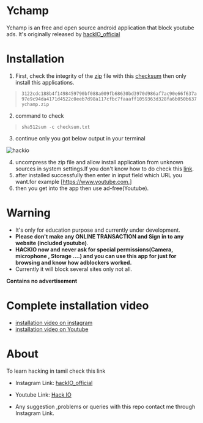 # Ychamp
  Ychamp is an free and open source android application that block youtube ads.
  It's originally released by [hackIO_official](https://www.instagram.com/hackio_official/)
  
  
# Installation
  1. First, check the integrity of the [zip](https://github.com/hackio-official/ychamp/blob/master/ychamp.zip) file with this [checksum](https://github.com/hackio-official/ychamp/blob/master/checksum.txt) then only install this applications.
  
> `3122cdc188b4f1498459790bf088a009fb68630bd3970d986af7ac90e66f637a97e9c94da4171d4522c0eeb7d98a117cfbc7faaaff1059363d328fa6b050b637  ychamp.zip`
  2. command to check 
 > `sha512sum -c checksum.txt`
 3. continue only you got below output in your terminal
 
 ![hackio](https://user-images.githubusercontent.com/73073702/199987405-e63ebb23-7f6f-4ef0-ad2a-caf8fd36314d.png)

  4. uncompress the zip file and allow install application from unknown sources in system settings.If you don't know how to do
   check this [link](https://www.kaspersky.co.in/blog/unknown-apps-android/23264/).
  5. after installed successfully then enter in input field which URL you want.for example [https://www.youtube.com.]
  6. then you get into the app then use ad-free(Youtube).
    

  

# Warning
  - It's only for education purpose and currently under development.
  - **Please don't make any ONLINE TRANSACTION and Sign in to any website (included youtube)**.
  - **HACKIO now and never ask for special permissions(Camera, microphone , Storage ....) and you can use this app for just for browsing and know how adblockers worked.**
  - Currently it will block several sites only not all.


**Contains no advertisement**

# Complete installation video 
 - [installation video on instagram](https://www.instagram.com/p/Cki0LPXuUmc/)
 - [installation video on Youtube](https://youtu.be/jOqBkeW3dfA)


# About 
To learn hacking in tamil check this link 

 - Instagram Link: [hackIO_official](https://www.instagram.com/hackio_official/)
- Youtube Link: [Hack IO](https://youtube.com/@hackio_official)

- Any suggestion ,problems or queries with this repo contact me through Instagram Link.


